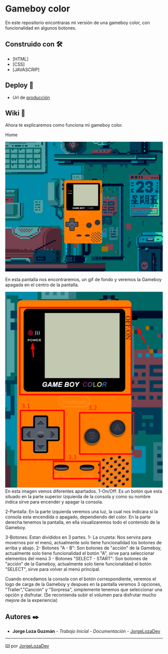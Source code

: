 # Gameboy color

En este repositorio encontraras mi versión de una gameboy color, con funcionalidad en algunos botones.

## Construido con 🛠️

* [HTML]
* [CSS]
* [JAVASCRIP]

## Deploy 🚀

* Url de [producción](jorgelozadev.github.io/gameboy/) 

## Wiki 📖

Ahora te explicaremos como funciona mi gameboy color.

Home

![Principal](src/img/Screenshot_1.png)

En esta pantalla nos encontraremos, un gif de fondo y veremos la Gameboy apagada en el centro de la pantalla.

![Funciones](src/img/Screenshot_2.png)
En esta imagen vemos diferentes apartados.
1-On/Off: Es un botón que esta situado en la parte superior izquierda de la consola y como su nombre indica sirve para encender y apagar la consola.

2-Pantalla: En la parte izquierda veremos una luz, la cual nos indicara si la consola esta encendida o apagado, dependiendo del color. En la parte derecha tenemos la pantalla, en ella visualizaremos todo el contenido de la Gameboy.

3-Botones: Estan divididos en 3 partes.
 1- La cruzeta: Nos servira para movernos por el menú, actualmente solo tiene funcionalidad los botones de arriba y abajo.
 2- Botones "A - B": Son botones de "acción" de la Gameboy, actualmente solo tiene funcionalidad el botón "A", sirve para seleccionar elementos del menú
 3 - Botones "SELECT - START": Son botones de "acción" de la Gameboy, actualmente solo tiene funcionalidad el botón "SELECT", sirve para volver al menú principal.


Cuando encedamos la consola con el botón correspondiente, veremos el logo de carga de la Gameboy y despues en la pantalla veremos 3 opciones, "Trailer","Canción" y "Sorpresa", simplemente tenemos que seleccionar una opción y disfrutar. (Se recomienda subir el volumen para disfrutar mucho mejore de la experiencia)

## Autores ✒️


* **Jorge Loza Guzmán** - *Trabajo Inicial* -  *Documentación* - [JorgeLozaDev](https://github.com/JorgeLozaDev)




---
⌨️ por [JorgeLozaDev](https://github.com/JorgeLozaDev) 